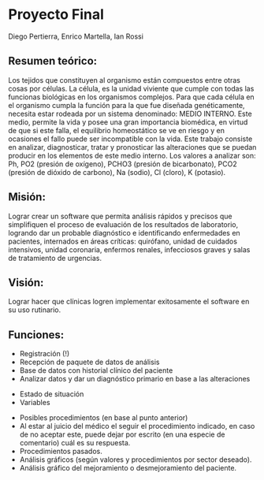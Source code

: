 # Proyecto Final
Diego Pertierra, Enrico Martella, Ian Rossi

## Resumen teórico:
Los tejidos que constituyen al organismo están compuestos entre otras cosas por células. La célula, es la unidad viviente que cumple con todas las funcionas biológicas en los organismos complejos. Para que cada célula en el organismo cumpla la función para la que fue diseñada genéticamente, necesita estar rodeada por un sistema denominado: MEDIO INTERNO.
Este medio, permite la vida y posee una gran importancia biomédica, en virtud de que si este falla, el equilibrio homeostático se ve en riesgo y en ocasiones el fallo puede ser incompatible con la vida.
Este trabajo consiste en analizar, diagnosticar, tratar y pronosticar las alteraciones que se puedan producir en los elementos de este medio interno. Los valores a analizar son: Ph, PO2 (presión de oxígeno), PCHO3 (presión de bicarbonato), PCO2 (presión de dióxido de carbono), Na (sodio), Cl (cloro), K (potasio).

## Misión:
Lograr crear un software que permita análisis rápidos y precisos que simplifiquen el proceso de evaluación de los resultados de laboratorio, logrando dar un probable diagnóstico e identificando enfermedades en pacientes, internados en áreas críticas: quirófano, unidad de cuidados intensivos, unidad coronaria, enfermos renales, infecciosos graves y salas de tratamiento de urgencias.
## Visión:
Lograr hacer que clínicas logren implementar exitosamente el software en su uso rutinario.

## Funciones:
-	Registración (!)
-	Recepción de paquete de datos de análisis
-	Base de datos con historial clínico del paciente
-	Analizar datos y dar un diagnóstico primario en base a las alteraciones
 *	 Estado de situación
 *	 Variables
-	Posibles procedimientos (en base al punto anterior)
-	Al estar al juicio del médico el seguir el procedimiento indicado, en caso de no aceptar este, puede dejar por escrito (en una especie de comentario) cuál es su respuesta.
-	Procedimientos pasados.
-	Análisis gráficos (según valores y procedimientos por sector deseado).
-	Análisis gráfico del mejoramiento o desmejoramiento del paciente.

